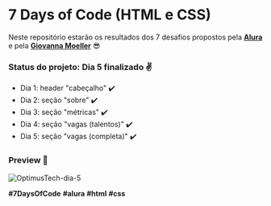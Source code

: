 # 7 Days of Code (HTML e CSS)
Neste repositório estarão os resultados dos 7 desafios propostos pela **[Alura](https://www.alura.com.br/)** e pela **[Giovanna Moeller](https://www.linkedin.com/in/giovannamoeller/)** 😎

### Status do projeto: Dia 5 finalizado ✌️
- Dia 1: header "cabeçalho" ✔️
- Dia 2: seção "sobre" ✔️
- Dia 3: seção "métricas" ✔️
- Dia 4: seção "vagas (talentos)" ✔️
- Dia 5: seção "vagas (completa)" ✔️

### Preview 🔆
![OptimusTech-dia-5](https://user-images.githubusercontent.com/104274422/204410956-ae1f6011-b251-4a2f-9689-2d7f8a99bb51.gif)

**#7DaysOfCode** **#alura** **#html** **#css**
